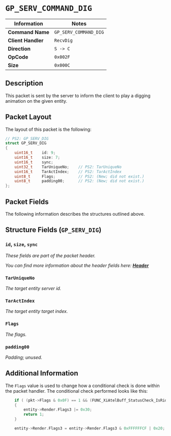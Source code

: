 # `GP_SERV_COMMAND_DIG`

| Information               | Notes |
|---                        |---    |
| **Command Name**          | `GP_SERV_COMMAND_DIG` |
| **Client Handler**        | `RecvDig` |
| **Direction**             | `S -> C` |
| **OpCode**                | `0x002F` |
| **Size**                  | `0x000C` |

## Description

This packet is sent by the server to inform the client to play a digging animation on the given entity.

## Packet Layout

The layout of this packet is the following:

```cpp
// PS2: GP_SERV_DIG
struct GP_SERV_DIG
{
    uint16_t    id: 9;
    uint16_t    size: 7;
    uint16_t    sync;
    uint32_t    TarUniqueNo;    // PS2: TarUniqueNo
    uint16_t    TarActIndex;    // PS2: TarActIndex
    uint8_t     Flags;          // PS2: (New; did not exist.)
    uint8_t     padding00;      // PS2: (New; did not exist.)
};
```

## Packet Fields

The following information describes the structures outlined above.

## Structure Fields (`GP_SERV_DIG`)

### `id`, `size`, `sync`

_These fields are part of the packet header._

_You can find more information about the header fields here: [**Header**](/world/server/Header.md)_

### `TarUniqueNo`

_The target entity server id._

### `TarActIndex`

_The target entity target index._

### `Flags`

_The flags._

### `padding00`

_Padding; unused._

## Additional Information

The `Flags` value is used to change how a conditional check is done within the packet handler. The conditional check performed looks like this:

```cpp
    if ( (pkt->Flags & 0x0F) == 1 && (FUNC_XiAtelBuff_StatusCheck_IsRidingChocobo(entity, 255) || FUNC_XiAtelBuff_StatusCheck_IsMount(entity, 255)) && (entity->Render.Flags0 & 0x200) != 0 )
    {
        entity->Render.Flags3 |= 0x30;
        return 1;
    }

    entity->Render.Flags3 = entity->Render.Flags3 & 0xFFFFFFCF | 0x20;
```
